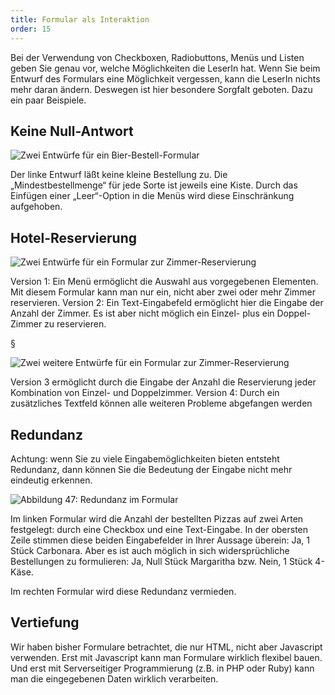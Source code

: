 ```yaml
---
title: Formular als Interaktion
order: 15
---
```


Bei der Verwendung von Checkboxen, Radiobuttons, Menüs und Listen geben Sie
genau vor, welche Möglichkeiten die LeserIn hat.  Wenn Sie beim Entwurf des
Formulars eine Möglichkeit vergessen, kann die LeserIn nichts mehr daran ändern.
Deswegen ist hier besondere Sorgfalt geboten. Dazu ein paar Beispiele.

## Keine Null-Antwort

![Zwei Entwürfe für ein Bier-Bestell-Formular](/images/formulare/bier.png)

Der linke Entwurf läßt keine kleine Bestellung zu. Die „Mindestbestellmenge“ für jede Sorte ist jeweils eine Kiste.  Durch das Einfügen einer „Leer“-Option in die Menüs wird diese Einschränkung aufgehoben.

## Hotel-Reservierung

![Zwei Entwürfe für ein Formular zur Zimmer-Reservierung](/images/formulare/zimmer.png)

Version 1: Ein Menü ermöglicht die Auswahl aus vorgegebenen Elementen.  Mit diesem Formular kann man nur ein, nicht aber zwei oder mehr Zimmer reservieren.  Version 2: Ein Text-Eingabefeld ermöglicht hier die Eingabe der Anzahl der Zimmer.  Es ist aber nicht möglich ein Einzel- plus ein Doppel-Zimmer zu reservieren.

§

![Zwei weitere Entwürfe für ein Formular zur Zimmer-Reservierung](/images/formulare/zimmer-2.png)

Version 3 ermöglicht durch die Eingabe der Anzahl die Reservierung jeder Kombination von Einzel- und Doppelzimmer. Version 4: Durch ein zusätzliches Textfeld können alle weiteren Probleme abgefangen werden

## Redundanz

Achtung: wenn Sie zu viele Eingabemöglichkeiten bieten entsteht Redundanz, dann können Sie die Bedeutung der Eingabe nicht mehr eindeutig erkennen.


![Abbildung 47: Redundanz im Formular](/images/formulare/redundanz.png)

Im linken Formular wird die Anzahl der bestellten Pizzas auf zwei Arten festgelegt: durch eine Checkbox und eine Text-Eingabe. In der obersten Zeile stimmen diese beiden Eingabefelder in Ihrer Aussage überein: Ja, 1 Stück Carbonara. Aber es ist auch möglich in sich widersprüchliche Bestellungen zu formulieren:  Ja, Null Stück Margaritha bzw. Nein, 1 Stück 4-Käse.

Im rechten Formular wird diese Redundanz vermieden.


## Vertiefung

Wir haben bisher Formulare betrachtet, die nur HTML, nicht aber Javascript
verwenden. Erst mit Javascript kann man Formulare wirklich flexibel bauen.
Und erst mit Serverseitiger Programmierung (z.B. in PHP oder Ruby) kann man
die eingegebenen Daten wirklich verarbeiten.



